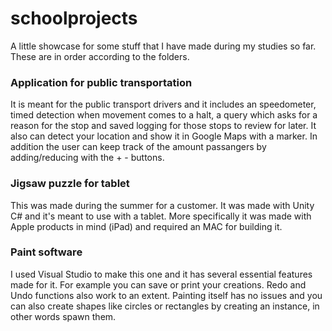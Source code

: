 # schoolprojects
A little showcase for some stuff that I have made during my studies so far. These are in order according to the folders.
<h3>Application for public transportation</h3>

It is meant for the public transport drivers and it includes an speedometer, timed detection when movement comes to a halt, a query which asks for a reason for the stop
and saved logging for those stops to review for later. It also can detect your location and show it in Google Maps with a marker. In addition the user can keep track of the amount passangers by adding/reducing with the + - buttons. 

<h3>Jigsaw puzzle for tablet</h3>

This was made during the summer for a customer. It was made with Unity C# and it's meant to use with a tablet. More specifically it was made with Apple products in mind (iPad) and required an MAC for building it. 

<h3>Paint software</h3>

I used Visual Studio to make this one and it has several essential features made for it. For example you can save or print your creations. Redo and Undo functions also work to an extent. Painting itself has no issues and you can also create shapes like circles or rectangles by creating an instance, in other words spawn them. 

